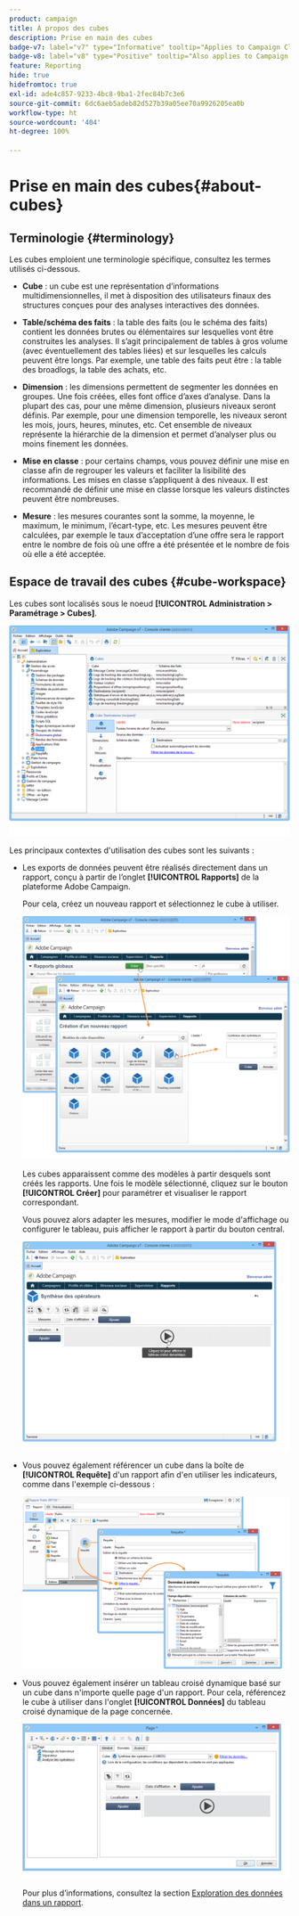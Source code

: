 ```yaml
---
product: campaign
title: À propos des cubes
description: Prise en main des cubes
badge-v7: label="v7" type="Informative" tooltip="Applies to Campaign Classic v7"
badge-v8: label="v8" type="Positive" tooltip="Also applies to Campaign v8"
feature: Reporting
hide: true
hidefromtoc: true
exl-id: ade4c857-9233-4bc8-9ba1-2fec84b7c3e6
source-git-commit: 6dc6aeb5adeb82d527b39a05ee70a9926205ea0b
workflow-type: ht
source-wordcount: '404'
ht-degree: 100%

---
```


# Prise en main des cubes{#about-cubes}



## Terminologie {#terminology}

Les cubes emploient une terminologie spécifique, consultez les termes utilisés ci-dessous.

* **Cube** : un cube est une représentation dʼinformations multidimensionnelles, il met à disposition des utilisateurs finaux des structures conçues pour des analyses interactives des données.

* **Table/schéma des faits** : la table des faits (ou le schéma des faits) contient les données brutes ou élémentaires sur lesquelles vont être construites les analyses. Il s’agit principalement de tables à gros volume (avec éventuellement des tables liées) et sur lesquelles les calculs peuvent être longs. Par exemple, une table des faits peut être : la table des broadlogs, la table des achats, etc.

* **Dimension** : les dimensions permettent de segmenter les données en groupes. Une fois créées, elles font office dʼaxes dʼanalyse. Dans la plupart des cas, pour une même dimension, plusieurs niveaux seront définis. Par exemple, pour une dimension temporelle, les niveaux seront les mois, jours, heures, minutes, etc. Cet ensemble de niveaux représente la hiérarchie de la dimension et permet dʼanalyser plus ou moins finement les données.

* **Mise en classe** : pour certains champs, vous pouvez définir une mise en classe afin de regrouper les valeurs et faciliter la lisibilité des informations. Les mises en classe sʼappliquent à des niveaux. Il est recommandé de définir une mise en classe lorsque les valeurs distinctes peuvent être nombreuses.

* **Mesure** : les mesures courantes sont la somme, la moyenne, le maximum, le minimum, lʼécart-type, etc. Les mesures peuvent être calculées, par exemple le taux dʼacceptation dʼune offre sera le rapport entre le nombre de fois où une offre a été présentée et le nombre de fois où elle a été acceptée.

## Espace de travail des cubes {#cube-workspace}

Les cubes sont localisés sous le noeud **[!UICONTROL Administration > Paramétrage > Cubes]**.

![](assets/s_advuser_cube_node.png)

Les principaux contextes d&#39;utilisation des cubes sont les suivants :

* Les exports de données peuvent être réalisés directement dans un rapport, conçu à partir de l’onglet **[!UICONTROL Rapports]** de la plateforme Adobe Campaign.

   Pour cela, créez un nouveau rapport et sélectionnez le cube à utiliser.

   ![](assets/cube_create_new.png)

   Les cubes apparaissent comme des modèles à partir desquels sont créés les rapports. Une fois le modèle sélectionné, cliquez sur le bouton **[!UICONTROL Créer]** pour paramétrer et visualiser le rapport correspondant.

   Vous pouvez alors adapter les mesures, modifier le mode d&#39;affichage ou configurer le tableau, puis afficher le rapport à partir du bouton central.

   ![](assets/cube_display_new.png)

* Vous pouvez également référencer un cube dans la boîte de **[!UICONTROL Requête]** d&#39;un rapport afin d&#39;en utiliser les indicateurs, comme dans l&#39;exemple ci-dessous :

   ![](assets/s_advuser_query_using_a_cube.png)

* Vous pouvez également insérer un tableau croisé dynamique basé sur un cube dans n&#39;importe quelle page d&#39;un rapport. Pour cela, référencez le cube à utiliser dans l&#39;onglet **[!UICONTROL Données]** du tableau croisé dynamique de la page concernée.

   ![](assets/s_advuser_cube_in_report.png)

   Pour plus dʼinformations, consultez la section [Exploration des données dans un rapport](../../reporting/using/using-cubes-to-explore-data.md#exploring-the-data-in-a-report).
